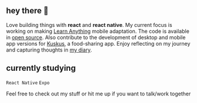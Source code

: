 ## hey there 🪷
Love building things with **react** and **react native**. My current focus is working on making [Learn Anything](https://github.com/learn-anything) mobile adaptation.
The code is available in [open source](https://github.com/learn-anything/learn-anything.xyz/tree/main/mobile).
Also contribute to the development of desktop and mobile app versions for [Kuskus](https://github.com/kuskusapp/kuskus), a food-sharing app.
 Enjoy reflecting on my journey and capturing thoughts in [my diary](https://github.com/marshennikovaolga/dear-diary).
 
## currently studying
`React Native`
`Expo`

Feel free to check out my stuff or hit me up if you want to talk/work together
